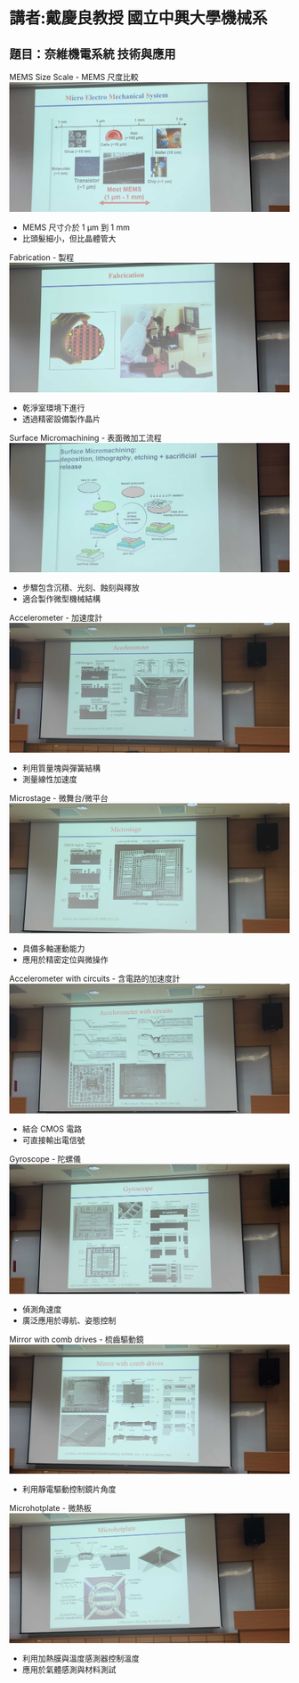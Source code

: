 # 講者:戴慶良教授 國立中興大學機械系
## 題目：奈維機電系統 技術與應用

MEMS Size Scale - MEMS 尺度比較
 ![image](https://github.com/corn-pop/course/blob/main/image/20250930_133424.jpg)
  
- MEMS 尺寸介於 1 μm 到 1 mm
- 比頭髮細小，但比晶體管大

Fabrication - 製程
 ![image](https://github.com/corn-pop/course/blob/main/image/20250930_133747.jpg)
  
- 乾淨室環境下進行
- 透過精密設備製作晶片

Surface Micromachining - 表面微加工流程
 ![image](https://github.com/corn-pop/course/blob/main/image/20250930_133833.jpg)
  
- 步驟包含沉積、光刻、蝕刻與釋放
- 適合製作微型機械結構

Accelerometer - 加速度計
 ![image](https://github.com/corn-pop/course/blob/main/image/20250930_135030.jpg)
  
- 利用質量塊與彈簧結構
- 測量線性加速度

Microstage - 微舞台/微平台
 ![image](https://github.com/corn-pop/course/blob/main/image/20250930_135435.jpg)
  
- 具備多軸運動能力
- 應用於精密定位與微操作

Accelerometer with circuits - 含電路的加速度計
 ![image](https://github.com/corn-pop/course/blob/main/image/20250930_135520.jpg)
  
- 結合 CMOS 電路
- 可直接輸出電信號

Gyroscope - 陀螺儀
 ![image](https://github.com/corn-pop/course/blob/main/image/20250930_135814.jpg)
  
- 偵測角速度
- 廣泛應用於導航、姿態控制

Mirror with comb drives - 梳齒驅動鏡
 ![image](https://github.com/corn-pop/course/blob/main/image/20250930_140057.jpg)
  
- 利用靜電驅動控制鏡片角度

Microhotplate - 微熱板
 ![image](https://github.com/corn-pop/course/blob/main/image/20250930_140433.jpg)
  
- 利用加熱膜與溫度感測器控制溫度
- 應用於氣體感測與材料測試

